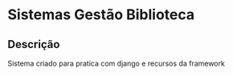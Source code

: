# Sistemas Gestão Biblioteca

## Descrição

Sistema criado para pratica com django e recursos da framework